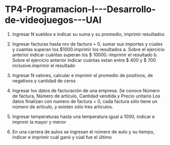 # TP4-Programacion-I---Desarrollo-de-videojuegos---UAI

1.	 Ingresar N sueldos e indicar su suma y su promedio, imprimir resultados
	 
2.	Ingresar facturas hasta nro de factura = 0, sumar sus importes y cúales y cuantas superan los $1000.imprimir los resultados
  a.	Sobre el ejercicio anterior indicar cuántas superan los $ 10000.-imprimir el resultado
  b.	Sobre el ejercicio anterior indicar cuántas estan entre $ 400 y $ 700 inclusive.imprimir el resultado
  
3.	Ingresar N valores, calcular e imprimir el promedio de positivos, de negativos y cantidad de ceros
	
4.	Ingresar los datos de facturación de una empresa. Se conoce Número de factura, Número de artículo,
  	Cantidad vendida y Precio unitario Los datos finalizan con numero de factura = 0, cada factura sólo tiene un número de artículo, y existen sólo tres artículos.

5.	Ingresar temperaturas hasta una temperatura igual a 1000, indicar e imprmir la mayor y menor
	
6.	En una carrera de autos se ingresan el número de auto y su tiempo, indicar e imprimir cuál ganó y cúal fue el último
